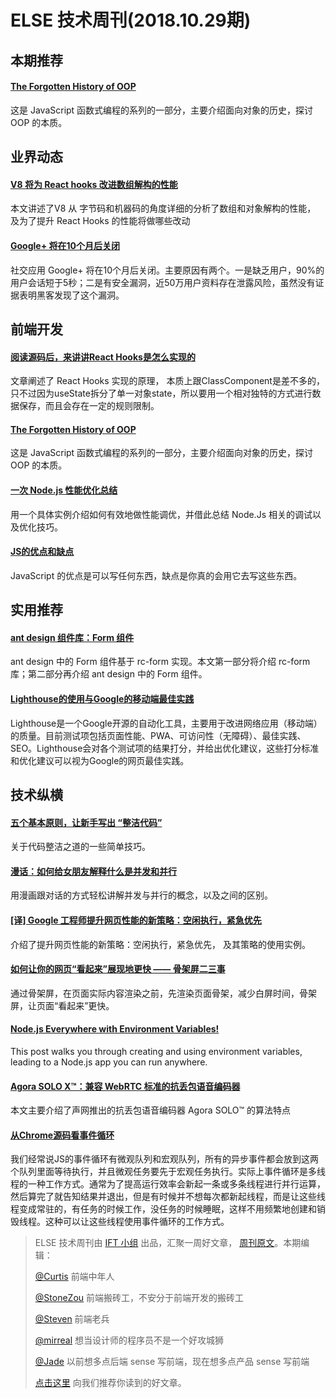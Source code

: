 # ELSE 技术周刊(2018.10.29期)

## 本期推荐

#### [The Forgotten History of OOP](https://medium.com/javascript-scene/the-forgotten-history-of-oop-88d71b9b2d9f)

这是 JavaScript 函数式编程的系列的一部分，主要介绍面向对象的历史，探讨 OOP 的本质。

## 业界动态

#### [V8 将为 React hooks 改进数组解构的性能](https://zhuanlan.zhihu.com/p/49077183)
本文讲述了V8 从 字节码和机器码的角度详细的分析了数组和对象解构的性能， 及为了提升 React Hooks 的性能将做哪些改动

#### [ Google+ 将在10个月后关闭](https://www.blog.google/technology/safety-security/project-strobe/)
社交应用 Google+ 将在10个月后关闭。主要原因有两个。一是缺乏用户，90%的用户会话短于5秒；二是有安全漏洞，近50万用户资料存在泄露风险，虽然没有证据表明黑客发现了这个漏洞。

## 前端开发

#### [阅读源码后，来讲讲React Hooks是怎么实现的](https://juejin.im/post/5bdfc1c4e51d4539f4178e1f)
文章阐述了 React Hooks 实现的原理， 本质上跟ClassComponent是差不多的，只不过因为useState拆分了单一对象state，所以要用一个相对独特的方式进行数据保存，而且会存在一定的规则限制。

#### [The Forgotten History of OOP](https://medium.com/javascript-scene/the-forgotten-history-of-oop-88d71b9b2d9f)

这是 JavaScript 函数式编程的系列的一部分，主要介绍面向对象的历史，探讨 OOP 的本质。

#### [一次 Node.js 性能优化总结](https://blog.richardweitech.cn/2018/11/04/nodejs-performance/)

用一个具体实例介绍如何有效地做性能调优，并借此总结 Node.Js 相关的调试以及优化技巧。

#### [JS的优点和缺点](https://twitter.com/CodeWisdom/status/1054713299386986496)

JavaScript 的优点是可以写任何东西，缺点是你真的会用它去写这些东西。

## 实用推荐

#### [ant design 组件库：Form 组件](https://zhuanlan.zhihu.com/p/48517871)

ant design 中的 Form 组件基于 rc-form 实现。本文第一部分将介绍 rc-form 库；第二部分再介绍 ant design 中的 Form 组件。

#### [Lighthouse的使用与Google的移动端最佳实践](https://mp.weixin.qq.com/s/uxPvSCKFhQLx0Y5kuNa71g)

Lighthouse是一个Google开源的自动化工具，主要用于改进网络应用（移动端）的质量。目前测试项包括页面性能、PWA、可访问性（无障碍）、最佳实践、SEO。Lighthouse会对各个测试项的结果打分，并给出优化建议，这些打分标准和优化建议可以视为Google的网页最佳实践。

## 技术纵横

#### [五个基本原则，让新手写出 “整洁代码”](https://www.phodal.com/blog/how-to-write-clean-code/)

关于代码整洁之道的一些简单技巧。

#### [漫话：如何给女朋友解释什么是并发和并行](https://mp.weixin.qq.com/s/dfAKnpeLKPymULL7vRSYUA)

用漫画跟对话的方式轻松讲解并发与并行的概念，以及之间的区别。

#### [[译] Google 工程师提升网页性能的新策略：空闲执行，紧急优先](https://juejin.im/post/5bdec712e51d4505525b0fba)

介绍了提升网页性能的新策略：空闲执行，紧急优先， 及其策略的使用实例。

#### [如何让你的网页“看起来”展现地更快 —— 骨架屏二三事](https://zhuanlan.zhihu.com/p/48601348)

通过骨架屏，在页面实际内容渲染之前，先渲染页面骨架，减少白屏时间，骨架屏，让页面“看起来”更快。

#### [Node.js Everywhere with Environment Variables!](https://medium.com/the-node-js-collection/making-your-node-js-work-everywhere-with-environment-variables-2da8cdf6e786)

This post walks you through creating and using environment variables, leading to a Node.js app you can run anywhere.

#### [Agora SOLO X™：兼容 WebRTC 标准的抗丢包语音编码器](https://zhuanlan.zhihu.com/p/46226470)

本文主要介绍了声网推出的抗丢包语音编码器 Agora SOLO™ 的算法特点

#### [从Chrome源码看事件循环](https://www.yinchengli.com/2018/11/04/chrome-event-loop/)

我们经常说JS的事件循环有微观队列和宏观队列，所有的异步事件都会放到这两个队列里面等待执行，并且微观任务要先于宏观任务执行。实际上事件循环是多线程的一种工作方式。通常为了提高运行效率会新起一条或多条线程进行并行运算，然后算完了就告知结果并退出，但是有时候并不想每次都新起线程，而是让这些线程变成常驻的，有任务的时候工作，没任务的时候睡眠，这样不用频繁地创建和销毁线程。这种可以让这些线程使用事件循环的工作方式。

> ELSE 技术周刊由 [IFT 小组](https://github.com/CtripFE) 出品，汇聚一周好文章， [周刊原文](https://zhuanlan.zhihu.com/p/47887036)。本期编辑：
>
> [@Curtis](https://github.com/CurtisCBS) 前端中年人
>
> [@StoneZou](https://github.com/stoneyong) 前端搬砖工，不安分于前端开发的搬砖工
>
> [@Steven](https://github.com/StevenX911) 前端老兵
>
> [@mirreal](https://github.com/mirreal) 想当设计师的程序员不是一个好攻城狮
>
> [@Jade](https://github.com/Jade05) 以前想多点后端 sense 写前端，现在想多点产品 sense 写前端
>
> [点击这里](https://github.com/CtripFE/fe-weekly/issues) 向我们推荐你读到的好文章。
